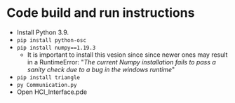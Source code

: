 # Code build and run instructions
* Install Python 3.9.
* ```pip install python-osc```
* ```pip install numpy==1.19.3```
  * It is important to install this vesion since since newer ones may result in a RuntimeError: "*The current Numpy installation fails to pass a sanity check due to a bug in the windows runtime*"
* ```pip install triangle ```
* ```py Communication.py```
* Open HCI_Interface.pde
